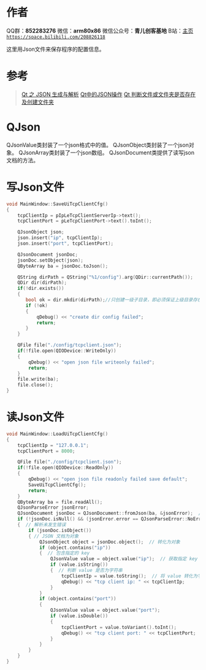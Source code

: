 ﻿# 作者
QQ群：**852283276**
微信：**arm80x86**
微信公众号：**青儿创客基地**
B站：[主页 `https://space.bilibili.com/208826118`](https://space.bilibili.com/208826118)

这里用Json文件来保存程序的配置信息。
# 参考
> [Qt 之 JSON 生成与解析](https://blog.csdn.net/liang19890820/article/details/52767153)
> [Qt中的JSON操作](https://blog.csdn.net/amnes1a/article/details/68957112)
> [Qt 判断文件或文件夹是否存在及创建文件夹](https://blog.csdn.net/lusirking/article/details/51644782)

# QJson
QJsonValue类封装了一个json格式中的值。
QJsonObject类封装了一个json对象。
QJsonArray类封装了一个json数组。
QJsonDocument类提供了读写json文档的方法。
# 写Json文件
```c
void MainWindow::SaveUiTcpClientCfg()
{
    tcpClientIp = pIpLeTcpClientServerIp->text();
    tcpClientPort = pLeTcpClientPort->text().toInt();

    QJsonObject json;
    json.insert("ip", tcpClientIp);
    json.insert("port", tcpClientPort);

    QJsonDocument jsonDoc;
    jsonDoc.setObject(json);
    QByteArray ba = jsonDoc.toJson();

    QString dirPath = QString("%1/config").arg(QDir::currentPath());
    QDir dir(dirPath);
    if(!dir.exists())
    {
       bool ok = dir.mkdir(dirPath);//只创建一级子目录，即必须保证上级目录存在
       if (!ok)
       {
           qDebug() << "create dir config failed";
           return;
       }
    }

    QFile file("./config/tcpclient.json");
    if(!file.open(QIODevice::WriteOnly))
    {
        qDebug() << "open json file writeonly failed";
        return;
    }
    file.write(ba);
    file.close();
}
```
# 读Json文件
```c
void MainWindow::LoadUiTcpClientCfg()
{
    tcpClientIp = "127.0.0.1";
    tcpClientPort = 8000;

    QFile file("./config/tcpclient.json");
    if(!file.open(QIODevice::ReadOnly))
    {
        qDebug() << "open json file readonly failed save default";
        SaveUiTcpClientCfg();
        return;
    }
    QByteArray ba = file.readAll();
    QJsonParseError jsonError;
    QJsonDocument jsonDoc = QJsonDocument::fromJson(ba, &jsonError);  // 转化为 JSON 文档
    if (!jsonDoc.isNull() && (jsonError.error == QJsonParseError::NoError))
    {  // 解析未发生错误
        if (jsonDoc.isObject())
        { // JSON 文档为对象
            QJsonObject object = jsonDoc.object();  // 转化为对象
            if (object.contains("ip"))
            {  // 包含指定的 key
                QJsonValue value = object.value("ip");  // 获取指定 key 对应的 value
                if (value.isString())
                {  // 判断 value 是否为字符串
                    tcpClientIp = value.toString();  // 将 value 转化为字符串
                    qDebug() << "tcp client ip: " << tcpClientIp;
                }
            }
            if (object.contains("port"))
            {
                QJsonValue value = object.value("port");
                if (value.isDouble())
                {
                    tcpClientPort = value.toVariant().toInt();
                    qDebug() << "tcp client port: " << tcpClientPort;
                }
            }
        }
    }
}
```
